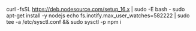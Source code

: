 curl -fsSL https://deb.nodesource.com/setup_16.x | sudo -E bash -
sudo apt-get install -y nodejs
echo fs.inotify.max_user_watches=582222 | sudo tee -a /etc/sysctl.conf && sudo sysctl -p
npm i